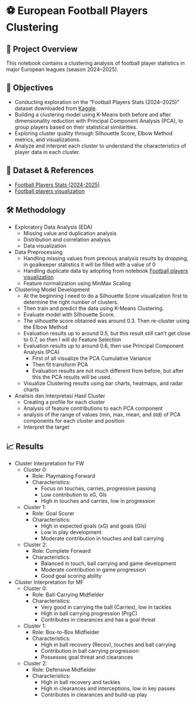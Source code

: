 # ⚽ European Football Players Clustering
## 🧠 Project Overview
This notebook contains a clustering analysis of football player statistics in major European leagues (season 2024–2025).
## 🎯 Objectives
- Conducting exploration on the “Football Players Stats (2024–2025)” dataset downloaded from [Kaggle](https://www.kaggle.com/).
- Building a clustering model using K-Means both before and after dimensionality reduction with Principal Component Analysis (PCA), to group players based on their statistical similarities.
- Exploring cluster quality through Silhouette Score, Elbow Method metrics, and visualizations.
- Analyze and interpret each cluster to understand the characteristics of player data in each cluster.
## 📁 Dataset & References
- [Football Players Stats (2024-2025)](https://www.kaggle.com/datasets/hubertsidorowicz/football-players-stats-2024-2025)
- [Football players visualization](https://www.kaggle.com/code/quangnhatbui/football-players-visualization)
## 🛠️ Methodology
- Exploratory Data Analysis (EDA)
  - Missing value and duplication analysis
  - Distribution and correlation analysis
  - Data visualization
- Data Preprocessing
  - Handling missing values ​​from previous analysis results by dropping, in goalkeeper statistics it will be filled with a value of 0
  - Handling duplicate data by adopting from notebook [Football players visualization](https://www.kaggle.com/code/quangnhatbui/football-players-visualization)
  - Feature normalization using MinMax Scaling
- Clustering Model Development
  - At the beginning I need to do a Silhouette Score visualization first to determine the right number of clusters.
  - Then train and predict the data using K-Means Clustering.
  - Evaluate model with Silhouette Score.
  - The silhouette score obtained was around 0.3. Then re-cluster using the Elbow Method
  - Evaluation results up to around 0.5, but this result still can't get close to 0.7, so then I will do Feature Selection
  - Evaluation results up to around 0.6, then use Principal Component Analysis (PCA)
    - First of all visualize the PCA Cumulative Variance
    - Then fit transform PCA
    - Evaluation results are not much different from before, but after this the PCA results will be used.
  - Visualize Clustering results using bar charts, heatmaps, and radar charts
- Analisis dan Interpretasi Hasil Cluster
  - Creating a profile for each cluster
  - Analysis of feature contributions to each PCA component
  - analysis of the range of values ​​(min, max, mean, and std) of PCA components for each cluster and position
  - Interpret the target
## 📈 Results
- Cluster Interpretation for FW
  - Cluster 0:
    - Role: Playmaking Forward
    - Characteristics:
      - Focus on touches, carries, progressive passing
      - Low contribution to xG, Gls
      - High in touches and carries, low in progression
  - Cluster 1:
    - Role: Goal Scorer
    - Characteristics:
      - High in expected goals (xG) and goals (Gls)
      - Low in play development
      - Moderate contribution in touches and ball carrying
  - Cluster 2:
    - Role: Complete Forward
    - Characteristics:
      - Balanced in touch, ball carrying and game development
      - Moderate contribution in game progression
      - Good goal scoring ability
- Cluster Interpretation for MF
  - Cluster 0:
    - Role: Ball-Carrying Midfielder
    - Characteristics:
      - Very good in carrying the ball (Carries), low in tackles
      - High in ball carrying progression (PrgC)
      - Contributes in clearances and has a goal threat
  - Cluster 1:
    - Role: Box-to-Box Midfielder
    - Characteristics:
      - High in ball recovery (Recov), touches and ball carrying
      - Contribution in ball carrying progression
      - Possesses goal threat and clearances
  - Cluster 2:
    - Role: Defensive Midfielder
    - Characteristics:
      - High in ball recovery and tackles
      - High in clearances and interceptions, low in key passes
      - Contributes in clearances and build-up play
